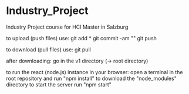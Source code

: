 # Industry_Project
Industry Project course for HCI Master in Salzburg


to upload (push files) use:
git add *
git commit -am "<your message>"
git push

to download (pull files) use:
git pull

after downloading:
go in the v1 directory (-> root directory)

to run the react (node.js) instance in your browser: 
open a terminal in the root repository and run "npm install" to download the "node_modules" directory
to start the server run "npm start"




